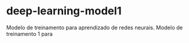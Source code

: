# deep-learning-model1
Modelo de treinamento para aprendizado de redes neurais. Modelo de treinamento 1 para 
